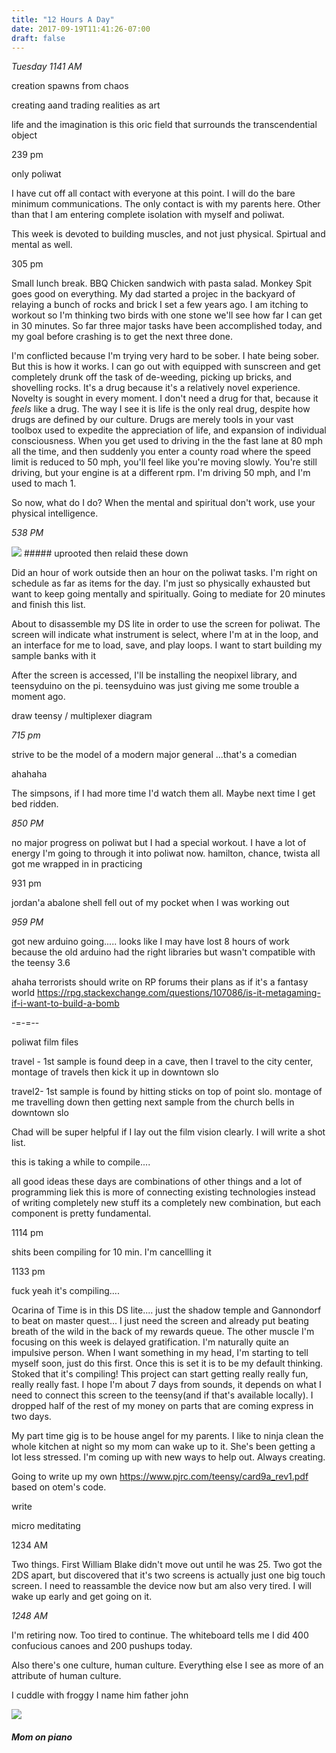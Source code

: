 ```yaml
---
title: "12 Hours A Day"
date: 2017-09-19T11:41:26-07:00
draft: false
---
```



*Tuesday 1141 AM*

creation spawns from chaos




creating aand trading realities as art

life and the imagination is
this oric field
that surrounds the transcendential object



239 pm

only poliwat

I have cut off all contact with everyone at this point. I will do the bare minimum communications. The only contact is with my parents here. Other than that I am entering complete isolation with myself and poliwat.

This week is devoted to building muscles, and not just physical. Spirtual and mental as well.

305 pm

Small lunch break. BBQ Chicken sandwich  with pasta salad. Monkey Spit goes good on everything. My dad started a projec in the backyard of relaying a bunch of rocks and brick I set a few years ago. I am itching to workout so I'm thinking two birds with one stone we'll see how far I can get in 30 minutes. So far three major tasks have been accomplished today, and my goal before crashing is to get the next three done.  

I'm conflicted because I'm trying very hard to be sober. I hate being sober. But this is how it works. I can go out with equipped with sunscreen and get completely drunk off the task of de-weeding, picking up bricks, and shovelling rocks. It's a drug because it's a relatively novel experience. Novelty is sought in every moment. I don't need a drug for that, because it _feels_ like a drug. The way I see it is life is the only real drug, despite how drugs are defined by our culture. Drugs are merely tools in your vast toolbox used to expedite the appreciation of life, and expansion of individual consciousness. When you get used to driving in the the fast lane at 80 mph all the time, and then suddenly you enter a county road where the speed limit is reduced to 50 mph, you'll feel like you're moving slowly. You're still driving, but your engine is at a different rpm. I'm driving 50 mph, and I'm used to mach 1.

So now, what do I do? When the mental and spiritual don't work, use your physical intelligence.


*538 PM*

<img src="/images/brick.JPG"/>
##### uprooted then relaid these down

Did an hour of work outside then an hour on the poliwat tasks. I'm right on schedule as far as items for the day. I'm just so physically exhausted but want to keep going mentally and spiritually. Going to mediate for 20 minutes and finish this list.

About to disassemble my DS lite in order to use the screen for poliwat. The screen will indicate what instrument is select, where I'm at in the loop, and an interface for me to load, save, and play loops. I want to start building my sample banks with it

After the screen is accessed, I'll be installing the neopixel library, and teensyduino on the pi. teensyduino was just giving me some trouble a moment ago.


draw teensy / multiplexer diagram

*715 pm*

strive to be the model of a modern major general
...that's a comedian

ahahaha


The simpsons, if I had more time I'd watch them all. Maybe next time I get bed ridden.


*850 PM*

no major progress on poliwat but I had a special workout.
I have a lot of energy I'm going to through it into poliwat now.
hamilton, chance, twista all got me wrapped in in practicing






931 pm

jordan'a abalone shell fell out of my pocket when I was working out


*959 PM*

got new arduino going.....
looks like I may have lost 8 hours of work because the old arduino had the right libraries but wasn't compatible with the teensy 3.6


ahaha terrorists should write on RP forums their plans as if it's a fantasy world https://rpg.stackexchange.com/questions/107086/is-it-metagaming-if-i-want-to-build-a-bomb



-=-=--

poliwat film files

travel - 1st sample is found deep in a cave, then I travel to the city center, montage of travels
then kick it up in downtown slo

travel2- 1st sample is found by hitting sticks on top of point slo. montage of me travelling down then getting next sample from the church bells in downtown slo


Chad will be super helpful if I lay out the film vision clearly. I will write a shot list.

this is taking a while to compile....


all good ideas these days are combinations of other things
and a lot of programming liek this is more of connecting existing technologies instead of writing completely new stuff
its a completely new combination, but each component is pretty fundamental.



1114 pm

shits been compiling for 10 min.
I'm cancellling it



1133 pm

fuck yeah it's compiling....

Ocarina of Time is in this DS lite.... just the shadow temple and Gannondorf to beat on master quest...
I just need the screen and already put beating breath of the wild in the back of my rewards queue. The other muscle I'm focusing on this week is delayed gratification. I'm naturally quite an impulsive person. When I want something in my head, I'm starting to tell myself soon, just do this first. Once this is set it is to be my default thinking. Stoked that it's compiling! This project can start getting really really fun, really really fast. I hope I'm about 7 days from sounds, it depends on what I need to connect this screen to the teensy(and if that's available locally). I dropped half of the rest of my money on parts that are coming express in two days.

My part time gig is to be house angel for my parents. I like to ninja clean the whole kitchen at night so my mom can wake up to it. She's been getting a lot less stressed. I'm coming up with new ways to help out. Always creating.

Going to write up my own https://www.pjrc.com/teensy/card9a_rev1.pdf based on otem's code.


write

micro meditating


1234 AM

Two things. First William Blake didn't move out until he was 25. Two got the 2DS apart, but discovered that it's two screens is actually just one big touch screen. I need to reassamble the device now but am also very tired. I will wake up early and get going on it.


*1248 AM*

I'm retiring now. Too tired to continue. The whiteboard tells me I did 400 confucious canoes and 200 pushups today.


Also there's one culture, human culture. Everything else I see as more of an attribute of human culture.


I cuddle with froggy
I name him father john

<img src="/images/mom-1.JPG"/>

##### Mom on piano

